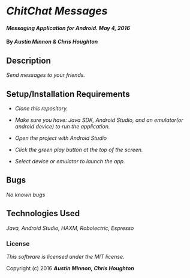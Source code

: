 # _ChitChat Messages_

#### _Messaging Application for Android. May 4, 2016_

#### By _**Austin Minnon & Chris Houghton**_

## Description

_Send messages to your friends._

## Setup/Installation Requirements

* _Clone this repository._
* _Make sure you have: Java SDK, Android Studio, and an emulator(or android device) to run the application._

* _Open the project with Android Studio_
* _Click the green play button at the top of the screen._
* _Select device or emulator to launch the app._

## Bugs

_No known bugs_

## Technologies Used

_Java, Android Studio, HAXM, Robolectric, Espresso_

### License

_This software is licensed under the MIT license._

Copyright (c) 2016 _**Austin Minnon, Chris Houghton**_
